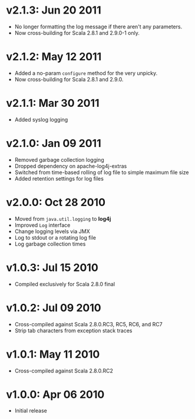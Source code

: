 v2.1.3: Jun 20 2011
===================

* No longer formatting the log message if there aren't any parameters.
* Now cross-building for Scala 2.8.1 and 2.9.0-1 only.

v2.1.2: May 12 2011
===================

* Added a no-param `configure` method for the very unpicky.
* Now cross-building for Scala 2.8.1 and 2.9.0.

v2.1.1: Mar 30 2011
===================

* Added syslog logging

v2.1.0: Jan 09 2011
===================

* Removed garbage collection logging
* Dropped dependency on apache-log4j-extras
* Switched from time-based rolling of log file to simple maximum file size
* Added retention settings for log files

v2.0.0: Oct 28 2010
===================

* Moved from `java.util.logging` to **log4j**
* Improved `Log` interface
* Change logging levels via JMX
* Log to stdout or a rotating log file
* Log garbage collection times

v1.0.3: Jul 15 2010
===================

* Compiled exclusively for Scala 2.8.0 final

v1.0.2: Jul 09 2010
===================

* Cross-compiled against Scala 2.8.0.RC3, RC5, RC6, and RC7
* Strip tab characters from exception stack traces

v1.0.1: May 11 2010
===================

* Cross-compiled against Scala 2.8.0.RC2

v1.0.0: Apr 06 2010
===================

* Initial release
